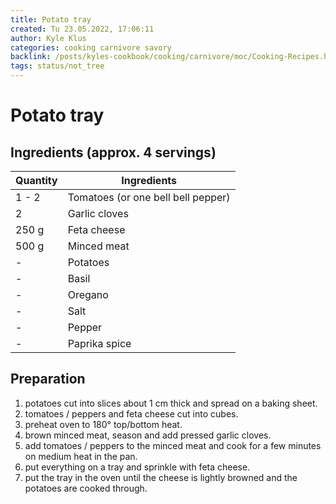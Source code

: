 ```yaml
---
title: Potato tray
created: Tu 23.05.2022, 17:06:11
author: Kyle Klus
categories: cooking carnivore savory
backlink: /posts/kyles-cookbook/cooking/carnivore/moc/Cooking-Recipes.html
tags: status/not_tree
---
```


# Potato tray

## Ingredients (approx. 4 servings)

| Quantity | Ingredients |
| ---------------- | --------------------------- |
| 1 - 2 | Tomatoes (or one bell bell pepper) |
| 2 | Garlic cloves |
| 250 g | Feta cheese |
| 500 g | Minced meat |
| - | Potatoes |
| - | Basil |
| - | Oregano |
| - | Salt |
| - | Pepper |
| - | Paprika spice |

## Preparation

1. potatoes cut into slices about 1 cm thick and spread on a baking sheet.
2. tomatoes / peppers and feta cheese cut into cubes.
3. preheat oven to 180° top/bottom heat.
4. brown minced meat, season and add pressed garlic cloves.
5. add tomatoes / peppers to the minced meat and cook for a few minutes on medium heat in the pan.
6. put everything on a tray and sprinkle with feta cheese.
7. put the tray in the oven until the cheese is lightly browned and the potatoes are cooked through.
